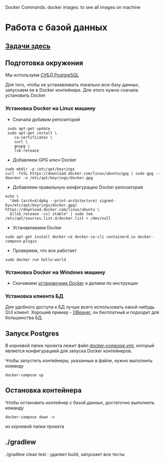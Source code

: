 Docker
    Commands:
        docker images: to see all images on machine

# Работа с базой данных

## [Задачи здесь](./tasks/database.md)

## Подготовка окружения

Мы используем [СУБД PostgreSQL](https://www.postgresql.org/)

Для того, чтобы не устанавливать локально всю базу данных, запускаем ее в Docker контейнере.
Для этого нужно сначала установить Docker

### Установка Docker на Linux машину

* Сначала добавим репозиторий
```shell
 sudo apt-get update
 sudo apt-get install \
    ca-certificates \
    curl \
    gnupg \
    lsb-release
```
* Добавляем GPG ключ Docker
```shell
sudo mkdir -p /etc/apt/keyrings
curl -fsSL https://download.docker.com/linux/ubuntu/gpg | sudo gpg --dearmor -o /etc/apt/keyrings/docker.gpg
```
* Добавляем правильную конфигурацию Docker репозитория
```shell
echo \
  "deb [arch=$(dpkg --print-architecture) signed-by=/etc/apt/keyrings/docker.gpg] https://download.docker.com/linux/ubuntu \
  $(lsb_release -cs) stable" | sudo tee /etc/apt/sources.list.d/docker.list > /dev/null
```
* Устанавливаем Docker
```shell
sudo apt-get install docker-ce docker-ce-cli containerd.io docker-compose-plugin
```
* Проверяем, что все работает
```shell
sudo docker run hello-world
```

### Установка Docker на Windows машину
* Скачиваем [установочник Docker](https://desktop.docker.com/win/main/amd64/Docker%20Desktop%20Installer.exe) и делаем
  по инструкции

### Установка клиента БД
Для удобного доступа к БД лучше всего использовать какой-нибудь GUI клиент. Хороший пример -
[DBeaver](https://dbeaver.io/download/), он бесплатный и подходит для большинства БД.

## Запуск Postgres
В корневой папке проекта лежит файл [docker-compose.yml](./docker-compose.yml), который является конфигурацией
для запуска Docker контейнеров.

Чтобы запустить контейнеры, указанные в файле, нужно выполнить команду
```shell
docker-compose up
```

## Остановка контейнера
Чтобы остановить контейнер с базой данных, достаточно выполнить команду
```shell
docker-compose down -v
```
из корневой папки проекта

## ./gradlew 
./gradlew clean test : удаляет build, запускает все тесты

            